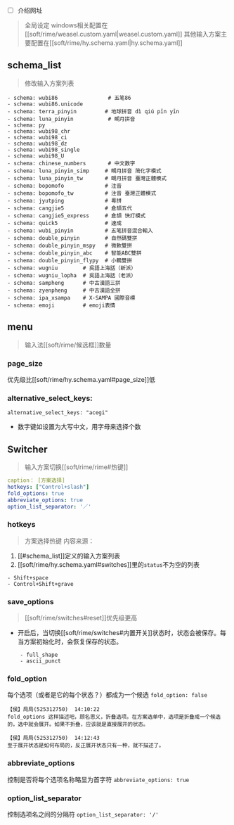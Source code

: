- [ ] 介绍网址
> 全局设定
> windows相关配置在[[soft/rime/weasel.custom.yaml|weasel.custom.yaml]]
> 其他输入方案主要配置在[[soft/rime/hy.schema.yaml|hy.schema.yaml]]
## schema_list
> 修改输入方案列表
```
- schema: wubi86                # 五笔86
- schema: wubi86.unicode
- schema: terra_pinyin         # 地球拼音 dì qiú pīn yīn
- schema: luna_pinyin           # 朙月拼音
- schema: py
- schema: wubi98_chr
- schema: wubi98_ci
- schema: wubi98_dz
- schema: wubi98_single
- schema: wubi98_U
- schema: chinese_numbers       # 中文数字
- schema: luna_pinyin_simp     # 朙月拼音 简化字模式
- schema: luna_pinyin_tw       # 朙月拼音 臺灣正體模式
- schema: bopomofo             # 注音
- schema: bopomofo_tw          # 注音 臺灣正體模式
- schema: jyutping             # 粵拼
- schema: cangjie5             # 倉頡五代
- schema: cangjie5_express     # 倉頡 快打模式
- schema: quick5               # 速成
- schema: wubi_pinyin          # 五笔拼音混合輸入
- schema: double_pinyin        # 自然碼雙拼
- schema: double_pinyin_mspy   # 微軟雙拼
- schema: double_pinyin_abc    # 智能ABC雙拼
- schema: double_pinyin_flypy  # 小鶴雙拼
- schema: wugniu        # 吳語上海話（新派）
- schema: wugniu_lopha  # 吳語上海話（老派）
- schema: sampheng      # 中古漢語三拼
- schema: zyenpheng     # 中古漢語全拼
- schema: ipa_xsampa    # X-SAMPA 國際音標
- schema: emoji         # emoji表情
```

## menu
> 输入法[[soft/rime/候选框]]数量
### page_size
优先级比[[soft/rime/hy.schema.yaml#page_size]]低

### alternative_select_keys:
`alternative_select_keys: "acegi"`
- 数字键如设置为大写中文，用字母来选择个数

## Switcher
> 输入方案切换[[soft/rime/rime#热键]]
```yaml
caption： [方案选择]
hotkeys: ["Control+slash"]
fold_options: true
abbreviate_options: true
option_list_separator: '／'
```
### hotkeys
> 方案选择热键
内容来源：
1. [[#schema_list]]定义的输入方案列表
2. [[soft/rime/hy.schema.yaml#switches]]里的`status`不为空的列表
```
- Shift+space
- Control+Shift+grave
```
### save_options
> [[soft/rime/switches#reset]]优先级更高
- 开启后，当切换[[soft/rime/switches#内置开关]]状态时，状态会被保存。每当方案初始化时，会恢复保存的状态。
```
    - full_shape
    - ascii_punct
```
### fold_option
每个选项（或者是它的每个状态？）都成为一个候选
`fold_option: false`

```
【侯】局局(525312750)  14:10:22
fold_options 这样描述吧，顾名思义，折叠选项。在方案选单中，选项是折叠成一个候选的，选中就会展开。如果不折叠，应该就是直接展开的状态。

【侯】局局(525312750)  14:12:43
至于展开状态是如何布局的，反正展开状态只有一种，就不描述了。
```

### abbreviate_options
控制是否将每个选项名称略显为首字符
`abbreviate_options: true`
### option_list_separator
控制选项名之间的分隔符
`option_list_separator: '/'`
